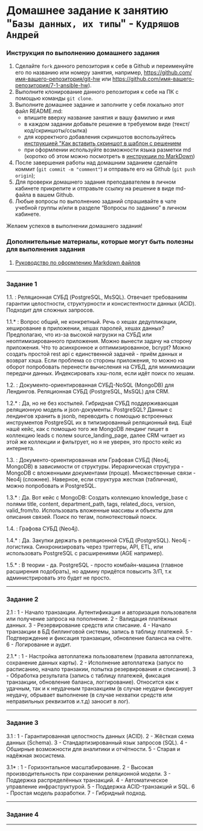 # Домашнее задание к занятию "`Базы данных, их типы`" - `Кудряшов Андрей`


### Инструкция по выполнению домашнего задания

   1. Сделайте `fork` данного репозитория к себе в Github и переименуйте его по названию или номеру занятия, например, https://github.com/имя-вашего-репозитория/git-hw или  https://github.com/имя-вашего-репозитория/7-1-ansible-hw).
   2. Выполните клонирование данного репозитория к себе на ПК с помощью команды `git clone`.
   3. Выполните домашнее задание и заполните у себя локально этот файл README.md:
      - впишите вверху название занятия и вашу фамилию и имя
      - в каждом задании добавьте решение в требуемом виде (текст/код/скриншоты/ссылка)
      - для корректного добавления скриншотов воспользуйтесь [инструкцией "Как вставить скриншот в шаблон с решением](https://github.com/netology-code/sys-pattern-homework/blob/main/screen-instruction.md)
      - при оформлении используйте возможности языка разметки md (коротко об этом можно посмотреть в [инструкции  по MarkDown](https://github.com/netology-code/sys-pattern-homework/blob/main/md-instruction.md))
   4. После завершения работы над домашним заданием сделайте коммит (`git commit -m "comment"`) и отправьте его на Github (`git push origin`);
   5. Для проверки домашнего задания преподавателем в личном кабинете прикрепите и отправьте ссылку на решение в виде md-файла в вашем Github.
   6. Любые вопросы по выполнению заданий спрашивайте в чате учебной группы и/или в разделе “Вопросы по заданию” в личном кабинете.
   
Желаем успехов в выполнении домашнего задания!
   
### Дополнительные материалы, которые могут быть полезны для выполнения задания

1. [Руководство по оформлению Markdown файлов](https://gist.github.com/Jekins/2bf2d0638163f1294637#Code)

---

### Задание 1

1.1. : 
Реляционная СУБД (PostgreSQL, MsSQL).
Отвечает требованиям гарантии целостности, структурности и консистентности данных (ACID).
Подходит для сложных запросов.

1.1.* :
Вопрос общий, не конкретный. Речь о хешах дедупликации, хеширование в приложении, хешах паролей, хешах данных?
Предполагаю, что из-за высокой нагрузки на СУБД или неоптимизированного приложения.
Можно вынести задачу на сторону приложения. Что то асинхронное и оптимизированное, bcrypt?
Можно создать простой rest api с единственной задачей - приём данных и возврат хэша. 
Если проблема со стороны приложения, то можно на оборот попробовать перенести вычисления на СУБД, для минимизации передачи данных.
Индексировать хэш-поля, если идёт поиск по хешам.



1.2. :
Документо-ориентированная СУБД-NoSQL (MongoDB) для Лендингов.
Реляционная СУБД (PostgreSQL, MsSQL) для CRM.

1.2.* :
Да, но не без костылей.
Гибридная СУБД поддерживающая реляционную модель и json-документы. PostgreSQL? Данные с лендингов хранить в jsonb, переводить с помощью встроенных инструментов PostgreSQL их в типизированный реляционный вид.
Ещё нашё кейс, как с помощью того же MongoDB лендинг пишет в коллекцию leads с полем source_landing_page, далее CRM читает из этой же коллекции и фильтрует, но я не уверен, это просто кейс из интернета.



1.3. :
Документо-ориентированная или Графовая СУБД (Neo4j, MongoDB) в зависимости от структуры.
Иерархическая структура - MongoDB с вложенными документами (проще).
Множественные связи - Neo4j (сложнее).
Наверное, если структура жесткая (табличная), можно попробовать и PostgreSQL.

1.3.* :
Да.
Вот кейс с MongoDB:
Создать коллекцию knowledge_base с полями title, content, department_path, tags, related_docs, version, valid_from/to.
Использовать вложенные массивы и объекты для описания связей.
Поиск по тегам, полнотекстовый поиск.



1.4. :
Графова СУБД (Neo4j).

1.4.* :
Да.
Закупки держать в реляционной СУБД (PostgreSQL).
Neo4j - логистика.
Синхронизировать через триггеры, API, ETL, или использовать PostgreSQL с расширениями (AGE например).



1.5.* :
В теории - да.
PostgreSQL - просто комбайн-машина (главное расширения подобрать), но админу придётся повысить З/П, т.к администрировать это будет не просто.


---

### Задание 2

2.1 :
1 - Начало транзакции. Аутентификация и авторизация пользователя или получение запроса на пополнение.
2 - Валидация платёжных данных.
3 - Резервирование средств или списание.
4 - Начало транзакции в БД биллинговой системы, запись в таблицу платежей.
5 - Подтверждение и фиксация транзакции, обновление баланса на счёте.
6 - Логирование и аудит.

2.1.* :
1 - Настройка автоплатежа пользователем (правила автоплатежа, сохранение данных карты).
2 - Исполнение автоплатежа (запуск по расписанию, начало транзакии, попытка резервирования и списания).
3 - Обработка результата (запись с таблицу платежей, фиксация транзакции, обновление баланса, логгирование).
Относится как к удачным, так и к неудачным транзакциям (в случае неудачи фиксирует неудачу, обрывает выполнение (в случае нехватки средств или неправильных реквизитов и.т.д) заносит в лог).


---

### Задание 3

3.1 :
1 - Гарантированная целостность данных (ACID).
2 - Жёсткая схема данных (Schema).
3 - Стандартизированный язык запросов (SQL).
4 - Обширные возможности для аналитики и отчётности.
5 - Старая и надёжная экосистема.

3.1* :
1 - Горизонтальное масштабирование.
2 - Высокая производительность при сохранении реляционной модели.
3 - Поддержка распределённых транзакций.
4 - Автоматическое управление инфраструктурой.
5 - Поддержка ACID-транзакций и SQL.
6 - Простая модель разработки.
7 - Гибридный подход.


---

### Задание 4





---
